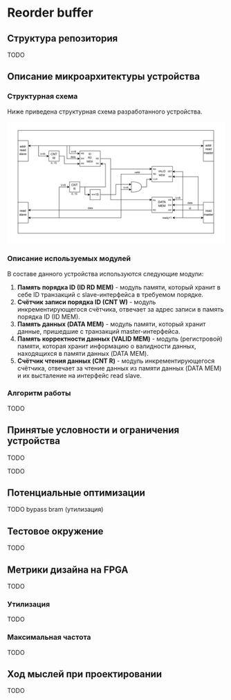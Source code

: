 # Reorder buffer

## Структура репозитория

TODO

## Описание микроархитектуры устройства

### Структурная схема

Ниже приведена структурная схема разработанного устройства.

![Структурная схема](img/struct_scheme.png)  

### Описание используемых модулей

В составе данного устройства используются следующие модули:

1. **Память порядка ID (ID RD MEM)** - модуль памяти, который хранит в себе ID транзакций с slave-интерфейса в требуемом порядке.  
2. **Счётчик записи порядка ID (CNT W)** - модуль инкрементирующегося счётчика, отвечает за адрес записи в память порядка ID (ID MEM).  
3. **Память данных (DATA MEM)** - модуль памяти, который хранит данные, пришедшие с транзакций master-интерфейса.  
4. **Память корректности данных (VALID MEM)** - модуль (регистровой) памяти, которая хранит информацию о валидности данных, находящихся в памяти данных (DATA MEM).  
5. **Счётчик чтения данных (CNT R)** - модуль инкрементирующегося счётчика, отвечает за чтение данных из памяти данных (DATA MEM) и их высталение на интерфейс read slave.

### Алгоритм работы

TODO

## Принятые условности и ограничения устройства

TODO

TODO

## Потенциальные оптимизации

TODO
bypass
bram (утилизация)

## Тестовое окружение

TODO

## Метрики дизайна на FPGA

TODO

### Утилизация

TODO

### Максимальная частота

TODO

## Ход мыслей при проектировании

TODO
